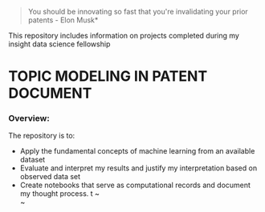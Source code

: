 
> You should be innovating so fast that you're invalidating your prior patents - Elon Musk*

This repository includes information on projects completed during my insight data science fellowship

# TOPIC MODELING IN PATENT DOCUMENT



### Overview:

The repository is  to:
* Apply the fundamental concepts of machine learning from an available dataset
* Evaluate and interpret my results and justify my interpretation based on observed data set
* Create notebooks that serve as computational records and document my thought process. t
~                                                                                                                                           
~                                                                                           
